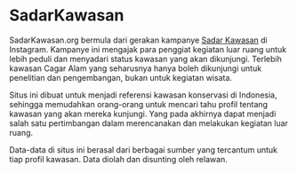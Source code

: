 # SadarKawasan

SadarKawasan.org bermula dari gerakan kampanye [Sadar Kawasan](https://instagram.com/sadarkawasan) di Instagram. Kampanye ini mengajak para penggiat kegiatan luar ruang untuk lebih peduli dan menyadari status kawasan yang akan dikunjungi. Terlebih kawasan Cagar Alam yang seharusnya hanya boleh dikunjungi untuk penelitian dan pengembangan, bukan untuk kegiatan wisata.

Situs ini dibuat untuk menjadi referensi kawasan konservasi di Indonesia, sehingga memudahkan orang-orang untuk mencari tahu profil tentang kawasan yang akan mereka kunjungi. Yang pada akhirnya dapat menjadi salah satu pertimbangan dalam merencanakan dan melakukan kegiatan luar ruang.

Data-data di situs ini berasal dari berbagai sumber yang tercantum untuk tiap profil kawasan. Data diolah dan disunting oleh relawan.
